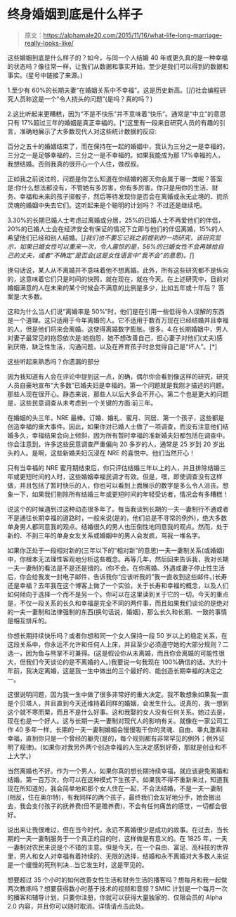 # 终身婚姻到底是什么样子

> 原文：<https://alphamale20.com/2015/11/16/what-life-long-marriage-really-looks-like/>

这些婚姻到底是什么样子的？如今，与同一个人结婚 40 年或更久真的是一种幸福的状态吗？像往常一样，让我们从数据和事实开始，至少是我们可以得到的数据和事实。(星号中链接了来源。)

1.至少有 60%的长期夫妻“在婚姻关系中不幸福”。这是历史新高。[*][*]社会编程研究人员称这是一个“令人挠头的问题”(是吗？真的吗？)

2.这比听起来更糟糕，因为“不是不快乐”并不意味着“快乐”。通常是“中立”的意思只有 17%超过三年的婚姻是真正幸福的。[*]这里有一段来自研究人员的有趣的引言，准确地展示了大多数现代人对这些统计数据的反应:

百分之五十的婚姻结束了，而在保持在一起的婚姻中，我认为三分之一是幸福的，三分之一是足够幸福的，三分之一是不幸福的。如果我能成为那 17%幸福的人，我想结婚。否则我真的很开心一个人住，做叔叔。

正如我之前说过的，问题是你怎么知道在你结婚的那天你会属于哪一类呢？答案是:你什么想法都没有，不管她有多厉害，你有多厉害。你只是用你的生活、财务、幸福和未来的孩子掷骰子，然后等待发现你是否会在离婚或永无止境的、扼杀灵魂的婚姻中失去它们。这听起来是个聪明的计划吗？
不过还是继续吧。

3.30%的长期已婚人士考虑过离婚或分居，25%的已婚人士不再爱他们的伴侣，20%的已婚人士会在经济安全有保证的情况下立即与他们的伴侣离婚，15%的人希望他们已经和别人结婚。[*]我们也不要忘记我之前提到的一项研究，该研究显示，如果已婚女性可以重来一次，令人震惊的是，56%的已婚女性不会再嫁给自己的丈夫，或者“不确定”是否会(这是女性语言中“我不会”的意思)。[*]

换句话说，某人从不离婚并不意味着他不想离婚。此外，所有这些研究都不是纵向的，这意味着它们只是时间的快照，就在现在，就在今天。在上述研究中，目前对婚姻满意的人在未来的某个时候会不满意的比例是多少，比如五年或十年后？
答案是:大多数。

这和为什么当人们说“离婚率是 50%”时，他们是在引用一些低得令人误解的东西是一个道理。这只适用于今年离婚的人。它不适用于数百万现在已经结婚并且幸福的人，但是他们将来会离婚。这使得离婚数字膨胀。很多。4.在长期婚姻中，男人对妻子最常见的抱怨依次是:她抱怨，她不想改善自己，担心妻子对他们(丈夫)感到厌倦，缺乏性生活，沟通问题，以及在养育孩子时总觉得自己是“坏人”。[*]

这些听起来熟悉吗？你遗漏的部分

因为我知道有人会在评论中提到这一点，的确，偶尔你会看到像这样的研究，研究人员自豪地宣布“大多数”已婚夫妇是幸福的。第一个问题就是我刚才描述的问题。那些人现在很开心。静态来说，那些人以后大多会不开心。第二个也是更大的问题是，这些民意调查从未考虑到一个关键的方面:前三年。

在婚姻的头三年，NRE 最棒。订婚、婚礼、蜜月、同居、第一个孩子，这些都是创造幸福的重大事件。因此，如果你对已婚人士做了一项调查，而没有注意他们结婚多久，幸福结果会向上倾斜，因为所有暂时幸福的准新婚夫妇都包括在调查中。你会注意到，许多这些民意调查严重偏向 20 多岁的人，通常是 25 岁到 20 岁出头的人。是啊，这些新婚夫妇沉浸在 NRE 的喜悦中。他们当然开心！

只有当幸福的 NRE 蜜月期结束后，你只评估结婚三年以上的人，并且排除结婚三年或更短时间的人时，这些婚姻幸福民调才有效。但是，嘿，即使调查没有这样做，并且包括了暂时快乐的人，你也可以看到上面展示的数字是多么令人沮丧。想象一下，如果我们剔除所有结婚三年或更短时间的年轻受访者，情况会有多糟糕！

说这个的时候遇到过这种动态很多年了。每当我谈到长期的一夫一妻制行不通或者不是通往长期幸福的道路时，一般来说(是的，他们总是不寻常的例外)，绝大多数单身男人都同意我的观点。结婚很久的男人也压倒性地同意我的观点。然而，处于新的、不到三年的单身女友关系或婚姻中的男人会发疯，骂我一堆名字。

如果你正处于一段相对新的(三年以下的“相对新”的意思)一夫一妻制关系(或婚姻)中，你根本无法理性客观地分析这些概念。再等几年，然后回来告诉我，我对长期一夫一妻制的看法是不是还是错的。(你不会。在你离婚、外遇或妻子停止性生活后，你会给我发一封电子邮件，告诉我你“应该听我的”我一直收到这些邮件。)长寿还是幸福？去年我在这个博客上做了一个实验，关于长寿和幸福的概念，以及人们如何倾向于选择一个而不是另一个。你可以在这里读到关于它的一切。今天的重点是，不仅一段关系的长久和幸福是完全不同的两件事，而且如果我们谈论的是绝对的一夫一妻制和法律强制的东西(换句话说，婚姻)，那么长久和长期、一致的事情是相互排斥的。

你想长期持续快乐吗？或者你想和同一个女人保持一段 50 岁以上的稳定关系，在这段关系中，你永远不允许和任何人上床，并且至少必须遵守她的大部分规则？二选一，因为鱼与熊掌不可兼得。(这是假设你从未离婚，而且你会离婚的可能性很大，但我们今天谈论的是不离婚的人。)我要说一句我现在 100%确信的话。大约十年前，我决定离婚，这是我一生中做出的三个最好的、能创造长期幸福的决定之一。

这很说明问题，因为我一生中做了很多非常好的重大决定。我不敢想象如果我一直是个贝塔人，并且直到今天还维持着同样的婚姻，会发生什么。说真的，我一想到这个就不寒而栗，而且不是什么好事。这和我娶的女人没有任何关系。她过去是，现在也是一个好人。这与长期一夫一妻制对现代人的影响有关。就像在一家公司工作 40 多年一样，长期的一夫一妻制婚姻会慢慢吸干你的灵魂、自由、睾丸激素和幸福，直到你只是一个曾经的躯壳(是的，每个规则都有非常罕见的例外；例外证明了规律)。(如果你对我另外两个创造幸福的人生决定感到好奇，那就是创业和不上大学。)

当然离婚也不好。作为一个男人，如果你真的想长期持续幸福，就应该避免离婚和结婚。第一百万次，你可以在这种模式下生孩子。如果我不得不重新来过，知道我现在所知道的，我会简单地和那个女人住在一起，不合法结婚，不是一夫一妻制(相反，住在奥尔特)，有我同样的两个孩子，最终我们会友好地分手，她会搬出去，我会支付孩子的抚养费(但不是赡养费)，不会有任何痛苦的感觉，一切都会很好。

说出来让我很难过，但在当今时代，永远不离婚很少是成功的故事。在过去，当长期的一夫一妻制服务于一个真正的目的时，这样做是有意义的。在 1825 年，一夫一妻制对农民来说是个不错的主意。但是今天，在一个自由、富足、高科技的世界里，男人和女人对幸福有着持续的、无限的选择，结婚和永不离婚对大多数人来说是一个缓慢的死刑判决...当它发生时，这是罕见的。

想要超过 35 个小时的如何改善女性生活和财务生活的播客吗？想每月和我一起做两次教练吗？想要获得数小时基于技术的视频和音频？SMIC 计划是一个每月一次的播客和辅导计划，只要你注册，你就可以获得大量独家的、仅限会员的 Alpha 2.0 内容，并且你可以随时取消。详情请点击此处。
